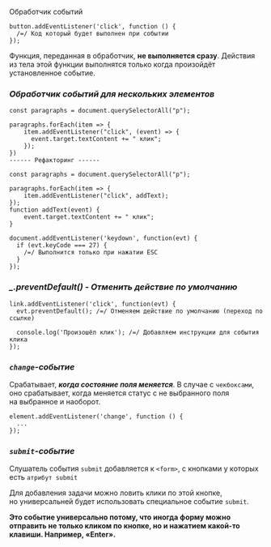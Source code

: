 Обработчик событий

```
button.addEventListener('click', function () {
  /=/ Код который будет выполнен при событии
});
```

Функция, переданная в обработчик, **не выполняется сразу**.
Действия из тела этой функции выполнятся только когда произойдёт установленное событие.

### _Обработчик событий для нескольких элементов_

```
const paragraphs = document.querySelectorAll("p");

paragraphs.forEach(item => {
	item.addEventListener("click", (event) => {
	  event.target.textContent += " клик";
	});
})
------ Рефакторинг ------

const paragraphs = document.querySelectorAll("p");

paragraphs.forEach(item => {
    item.addEventListener("click", addText);
});
function addText(event) {
    event.target.textContent += " клик";
}
```

```
document.addEventListener('keydown', function(evt) {
  if (evt.keyCode === 27) {
    /=/ Выполнится только при нажатии ESC
  }
});
```

### *_.preventDefault() - Отменить действие по умолчанию*

```
link.addEventListener('click', function(evt) {
  evt.preventDefault(); /=/ Отменяем действие по умолчанию (переход по ссылке)

  console.log('Произошёл клик'); /=/ Добавляем инструкции для события клика
});
```

### *`сhange`-событие*

Срабатывает, **_когда состояние поля меняется_**. 
В случае с `чекбоксами`, оно срабатывает, когда меняется статус с не выбранного поля на выбранное и наоборот.

```
element.addEventListener('change', function () {
  ...
});
```

### *`submit`-событие*

Слушатель события `submit` добавляется к `<form>`, с кнопками у которых есть `атрибут submit`

Для добавления задачи можно ловить клики по этой кнопке, но универсальней будет использовать специальное событие `submit`.  

**Это событие универсально потому, что иногда форму можно отправить не только кликом по кнопке, но и нажатием какой-то клавиши. Например, «Enter».**

